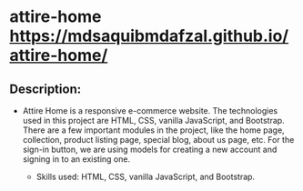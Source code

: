 # attire-home   https://mdsaquibmdafzal.github.io/attire-home/
## Description: 
- Attire Home is a responsive e-commerce website. The technologies used in this project are HTML, CSS, vanilla JavaScript, and Bootstrap. There are a few important modules in the project, like the home page, collection, product listing page, special blog, about us page, etc. For the sign-in button, we are using models for creating a new account and signing in to an existing one.


  - Skills used: HTML, CSS, vanilla JavaScript, and Bootstrap.
